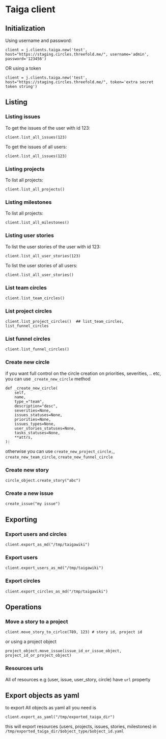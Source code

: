 # Taiga client

## Initialization

Using username and  password:
```
client = j.clients.taiga.new('test', host="https://staging.circles.threefold.me/", username='admin', password='123456')
```
OR using a token

```
client = j.clients.taiga.new('test', host="https://staging.circles.threefold.me/", token='extra secret token string')
```
## Listing

### Listing issues

To get the issues of the user with id 123:
```
client.list_all_issues(123)
```
To get the issues of all users:
```
client.list_all_issues(123)

```
### Listing projects

To list all projects:
```
client.list_all_projects()
```


### Listing milestones

To list all projects:
```
client.list_all_milestones()

```
### Listing user stories

To list the user stories of the user with id 123:

```
client.list_all_user_stories(123)
```

To list the user stories of all users:

```
client.list_all_user_stories()
```


### List team circles

```
client.list_team_circles()
```


### List project circles

```
client.list_project_circles()  ## list_team_circles, list_funnel_circles
```

### List funnel circles

```
client.list_funnel_circles()

```

### Create new circle

if you want full control on the circle creation on priorities, severities, .. etc, you can use `_create_new_circle` method


```
def _create_new_circle(
    self,
    name,
    type_="team",
    description="desc",
    severities=None,
    issues_statuses=None,
    priorities=None,
    issues_types=None,
    user_stories_statuses=None,
    tasks_statuses=None,
    **attrs,
):
```
otherwise you can use `create_new_project_circle,`, `create_new_team_circle`, `create_new_funnel_circle`


### Create new story

```
circle_object.create_story("abc")
```

### Create a new  issue

```
create_issue("my issue")
```

## Exporting

### Export users and circles

```
client.export_as_md("/tmp/taigawiki")
```

### Export users

```
client.export_users_as_md("/tmp/taigawiki")
```
### Export circles
```
client.export_circles_as_md("/tmp/taigawiki")
```
## Operations

### Move a story to a project

```
client.move_story_to_cirlce(789, 123) # story id, project id
```

or using a project object
```
project_object.move_issue(issue_id_or_issue_object, project_id_or_project_object)
```

### Resources urls
All of resources e.g (user, issue, user_story, circle) have `url` property


## Export objects as yaml
to export All objects as yaml all you need is

```
client.export_as_yaml("/tmp/exported_taiga_dir")

```
this will export resources (users, projects, issues, stories, milestones) in `/tmp/exported_taiga_dir/$object_type/$object_id.yaml`
